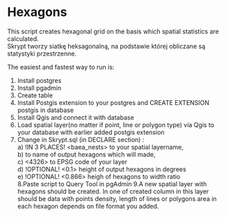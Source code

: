 # Hexagons
This script creates hexagonal grid on the basis which spatial statistics are calculated.<br>
Skrypt tworzy siatkę heksagonalną, na podstawie której obliczane są statystyki przestrzenne.

The easiest and fastest way to run is:
1. Install postgres
2. Install pgadmin
3. Create table
4. Install Postgis extension to your postgres and CREATE EXTENSION postgis in database
5. Install Qgis and connect it with database
6. Load spatial layer(no matter if point, line or polygon type) via Qgis to your database with earlier added postgis extension
7. Change in Skrypt.sql (in DECLARE section) :<br>
a) !IN 3 PLACES! <baea_nests> to your spatial layername, <br>
b) <heksagonyPunkty99> to name of output hexagons which will made,<br>
c) <4326> to EPSG code of your layer<br>
d) !OPTIONAL! <0.1> height of output hexagons in degrees<br>
e) !OPTIONAL! <0.866> heigh of hexagons to width ratio<br>
8.Paste script to Query Tool in pgAdmin
9.A new spatial layer with hexagons should be created. In one of created column in this layer should be data with points density, length of lines or polygons area in each hexagon depends on file format you added.
